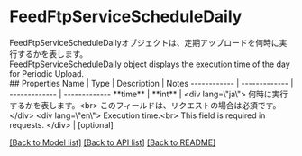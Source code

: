 # FeedFtpServiceScheduleDaily

<div lang=\"ja\">FeedFtpServiceScheduleDailyオブジェクトは、定期アップロードを何時に実行するかを表します。</div> <div lang=\"en\">FeedFtpServiceScheduleDaily object displays the execution time of the day for Periodic Upload.</div> 
## Properties
Name | Type | Description | Notes
------------ | ------------- | ------------- | -------------
**time** | **int** | &lt;div lang&#x3D;\&quot;ja\&quot;&gt; 何時に実行するかを表します。&lt;br&gt; このフィールドは、リクエストの場合は必須です。 &lt;/div&gt; &lt;div lang&#x3D;\&quot;en\&quot;&gt; Execution time.&lt;br&gt; This field is required in requests. &lt;/div&gt;  | [optional] 

[[Back to Model list]](../README.md#documentation-for-models) [[Back to API list]](../README.md#documentation-for-api-endpoints) [[Back to README]](../README.md)


